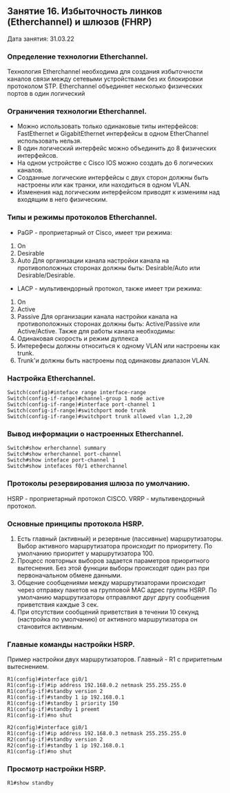 ## Занятие 16. Избыточность линков (Etherchannel) и шлюзов (FHRP)

Дата занятия: 31.03.22

### Определение технологии Etherchannel.

Технология Etherchannel необходима для создания избыточности каналов связи между сетевыми устройствами без их блокировки протоколом STP.
Etherchannel объединяет несколько физических портов в один логический

### Ограничения технологии Etherchannel.

- Можно использовать только одинаковые типы интерфейсов: FastEthernet и GigabitEthernet интерфейсы в одном EtherChannel использовать нельзя.
- В один логический интерфейс можно объединить до 8 физических интерфейсов.
- На одном устройстве с Cisco IOS можно создать до 6 логических каналов.
- Созданные логические интерфейсы с двух сторон должны быть настроены или как транки, или находиться в одном VLAN.
- Изменения над логическим интерфейсом приводят к измениям над входящим в него физическим. 

### Типы и режимы протоколов Etherchannel.

- PaGP - проприетарный от Cisco, имеет три режима: 
1. On
2. Desirable
3. Auto
Для организации канала настройки канала на противоположных сторонах должны быть: Desirable/Auto или Desirable/Desirable.
- LACP - мультивендорный протокол, также имеет три режима:
1. On
2. Active
3. Passive
Для организации канала настройки канала на противоположных сторонах должны быть: Active/Passive или Active/Active.
Также для работы канала необходимы:
1. Одинаковая скорость и режим дуплекса
2. Интерефесы должны относиться к одному VLAN или настроены как trunk.
3. Trunk'и должны быть настроены под одинаковы диапазон VLAN. 

### Настройка Etherchannel.

```
Switch(config)#inteface range interface-range
Switch(config-if-range)#channel-group 1 mode active
Switch(config-if-range)#interface port-channel 1
Switch(config-if-range)#switchport mode trunk
Switch(config-if-range)#switchport trunk allowed vlan 1,2,20
```  

### Вывод информации о настроенных Etherchannel.

```
Switch#show erherchannel summary
Switch#show erherchannel port-channel
Switch#show inteface port-channel 1
Switch#show intefaces f0/1 etherchannel
```

### Протоколы резервирования шлюза по умолчанию.

HSRP - проприетарный протокол CISCO.
VRRP - мультивендорный протокол.

### Основные принципы протокола HSRP.
1. Есть главный (активный) и резервные (пассивные) маршрутизаторы. Выбор активного маршрутизатора происходит по приоритету. По умолчанию приоритет у маршрутизатора 100.
2. Процесс повторных выборов задается параметров приоритного вытеснения. Без этой функции выборы происходят один раз при первоначальном обмене данными.
3. Общение сообщениями между маршрутизаторами происходит через отправку пакетов на групповой MAC адрес группы HSRP. По умолчанию маршрутизаторы отправляют друг другу сообщения приветствия каждые 3 сек.
4. При отсутствии сообщений приветствия в течении 10 секунд (настройка по умолчанию) от активного маршрутизатора он становится активным.

### Главные команды настройки HSRP.
Пример настройки двух маршрутизаторов. Главный - R1 c приритетным вытеснением.

```
R1(config)#interface gi0/1
R1(config-if)#ip address 192.168.0.2 netmask 255.255.255.0
R1(config-if)#standby version 2
R1(config-if)#standby 1 ip 192.168.0.1
R1(config-if)#standby 1 priority 150
R1(config-if)#standby 1 preemt
R1(config-if)#no shut

R2(config)#interface gi0/1
R1(config-if)#ip address 192.168.0.3 netmask 255.255.255.0
R2(config-if)#standby version 2
R2(config-if)#standby 1 ip 192.168.0.1
R1(config-if)#no shut
```

### Просмотр настройки HSRP.

```
R1#show standby

```





